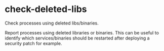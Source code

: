 # check-deleted-libs

Check processes using deleted libs/binaries.

Report processes using deleted libraries or binaries. This
can be useful to identify which services/binaries should be
restarted after deploying a security patch for example.
